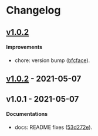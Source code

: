 # Changelog

## [v1.0.2](https://github.com/georstat/react-native-image-cache/compare/v1.0.2...v1.0.2)

#### Improvements

- chore: version bump ([bfcface](https://github.com/georstat/react-native-image-cache/commit/bfcfaced5e52270b863aa0ad0decd514068f81c0)).

## [v1.0.2](https://github.com/georstat/react-native-image-cache/compare/v1.0.1...v1.0.2) - 2021-05-07

## v1.0.1 - 2021-05-07

#### Documentations

- docs: README fixes ([53d272e](https://github.com/georstat/react-native-image-cache/commit/53d272e3b9d22e4caf0e6ff5227435dfa3d05e93)).
